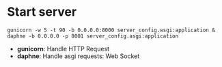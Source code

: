 # Start server

```
gunicorn -w 5 -t 90 -b 0.0.0.0:8000 server_config.wsgi:application & daphne -b 0.0.0.0 -p 8001 server_config.asgi:application
```

- **gunicorn**: Handle HTTP Request
- **daphne**: Handle asgi requests: Web Socket
